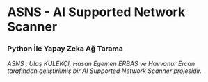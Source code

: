 # ASNS - AI Supported Network Scanner <br>
### Python İle Yapay Zeka Ağ Tarama <br>
*ASNS , Ulaş KÜLEKÇİ, Hasan Egemen ERBAŞ ve Havvanur Ercan tarafından geliştirilmiş bir AI Supported Network Scanner projesidir.* <br>


